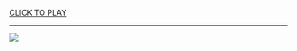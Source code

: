 
<a href="https://premium76.site?title=yankee_game_today&ref=13M">CLICK TO PLAY</a></h3>
<hr>

<a href="https://premium76.site?title=yankee_game_today&ref=13M"><img src="https://clearcache.store/games.png"></a>


